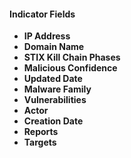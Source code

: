 
#### Indicator Fields
- **IP Address**
- **Domain Name**
- **STIX Kill Chain Phases**
- **Malicious Confidence**
- **Updated Date**
- **Malware Family**
- **Vulnerabilities**
- **Actor**
- **Creation Date**
- **Reports**
- **Targets**
